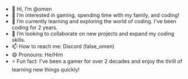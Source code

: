 - 👋 Hi, I’m @omen
- 👀 I’m interested in gaming, spending time with my family, and coding!
- 🌱 I’m currently learning and exploring the world of coding. I've been coding for 2 years.
- 💞️ I’m looking to collaborate on new projects and expand my coding skills.
- 📫 How to reach me: Discord (false_omen)
- 😄 Pronouns: He/Him
- ⚡ Fun fact: I've been a gamer for over 2 decades and enjoy the thrill of learning new things quickly!
